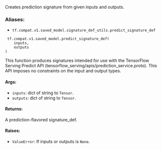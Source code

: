 
Creates prediction signature from given inputs and outputs.
### Aliases:
- `tf.compat.v1.saved_model.signature_def_utils.predict_signature_def`

```
 tf.compat.v1.saved_model.predict_signature_def(
    inputs,
    outputs
)
```

This function produces signatures intended for use with the TensorFlow Serving Predict API (tensorflow_serving/apis/prediction_service.proto). This API imposes no constraints on the input and output types.
#### Args:
- `inputs`: dict of string to `Tensor`.
- `outputs`: dict of string to `Tensor`.
#### Returns:

A prediction-flavored signature_def.
#### Raises:
- `ValueError`: If inputs or outputs is `None`.

